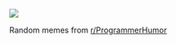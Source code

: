 ![](https://preview.redd.it/6gvgxylfnz3f1.png?width=320&crop=smart&auto=webp&s=d36156947d97fa295e12b2ee259960e14e092394)

 Random memes from [r/ProgrammerHumor](https://www.reddit.com/r/ProgrammerHumor/)
